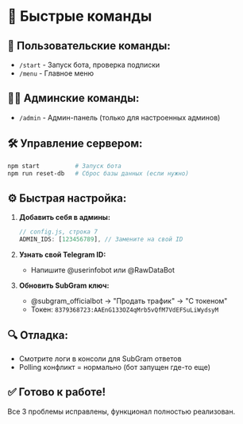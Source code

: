 # 🚀 Быстрые команды

## 📱 **Пользовательские команды:**
- `/start` - Запуск бота, проверка подписки
- `/menu` - Главное меню

## 👨‍💼 **Админские команды:**
- `/admin` - Админ-панель (только для настроенных админов)

## 🛠️ **Управление сервером:**
```bash
npm start          # Запуск бота
npm run reset-db   # Сброс базы данных (если нужно)
```

## ⚙️ **Быстрая настройка:**

1. **Добавить себя в админы:**
   ```javascript
   // config.js, строка 7
   ADMIN_IDS: [123456789], // Замените на свой ID
   ```

2. **Узнать свой Telegram ID:**
   - Напишите @userinfobot или @RawDataBot

3. **Обновить SubGram ключ:**
   - @subgram_officialbot → "Продать трафик" → "С токеном"
   - Токен: `8379368723:AAEnG133OZ4qMrb5vQfM7VdEFSuLiWydsyM`

## 🔍 **Отладка:**
- Смотрите логи в консоли для SubGram ответов
- Polling конфликт = нормально (бот запущен где-то еще)

## ✅ **Готово к работе!**
Все 3 проблемы исправлены, функционал полностью реализован.
